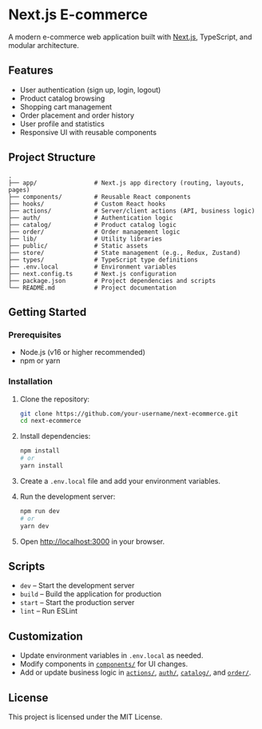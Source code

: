 # Next.js E-commerce

A modern e-commerce web application built with [Next.js](https://nextjs.org/), TypeScript, and modular architecture.

## Features

- User authentication (sign up, login, logout)
- Product catalog browsing
- Shopping cart management
- Order placement and order history
- User profile and statistics
- Responsive UI with reusable components

## Project Structure

```
.
├── app/                # Next.js app directory (routing, layouts, pages)
├── components/         # Reusable React components
├── hooks/              # Custom React hooks
├── actions/            # Server/client actions (API, business logic)
├── auth/               # Authentication logic
├── catalog/            # Product catalog logic
├── order/              # Order management logic
├── lib/                # Utility libraries
├── public/             # Static assets
├── store/              # State management (e.g., Redux, Zustand)
├── types/              # TypeScript type definitions
├── .env.local          # Environment variables
├── next.config.ts      # Next.js configuration
├── package.json        # Project dependencies and scripts
└── README.md           # Project documentation
```

## Getting Started

### Prerequisites

- Node.js (v16 or higher recommended)
- npm or yarn

### Installation

1. Clone the repository:
    ```sh
    git clone https://github.com/your-username/next-ecommerce.git
    cd next-ecommerce
    ```

2. Install dependencies:
    ```sh
    npm install
    # or
    yarn install
    ```

3. Create a `.env.local` file and add your environment variables.

4. Run the development server:
    ```sh
    npm run dev
    # or
    yarn dev
    ```

5. Open [http://localhost:3000](http://localhost:3000) in your browser.

## Scripts

- `dev` – Start the development server
- `build` – Build the application for production
- `start` – Start the production server
- `lint` – Run ESLint

## Customization

- Update environment variables in `.env.local` as needed.
- Modify components in [`components/`](components/) for UI changes.
- Add or update business logic in [`actions/`](actions/), [`auth/`](auth/), [`catalog/`](catalog/), and [`order/`](order/).

## License

This project is licensed under the MIT License.